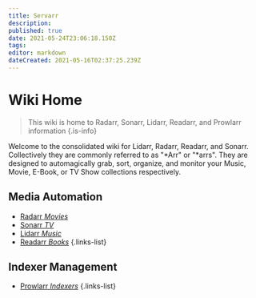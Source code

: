 ```yaml
---
title: Servarr
description: 
published: true
date: 2021-05-24T23:06:18.150Z
tags: 
editor: markdown
dateCreated: 2021-05-16T02:37:25.239Z
---
```


# Wiki Home

> This wiki is home to Radarr, Sonarr, Lidarr, Readarr, and Prowlarr information
{.is-info}

Welcome to the consolidated wiki for Lidarr, Radarr, Readarr, and Sonarr. Collectively they are commonly referred to as "*Arr" or "*arrs". They are designed to automagically grab, sort, organize, and monitor your Music, Movie, E-Book, or TV Show collections respectively.

## Media Automation
- [Radarr *Movies*](/radarr)
- [Sonarr *TV*](/sonarr)
- [Lidarr *Music*](/lidarr)
- [Readarr *Books*](/readarr)
{.links-list}

## Indexer Management
- [Prowlarr *Indexers*](/prowlarr)
{.links-list}